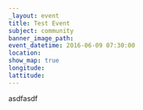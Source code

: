 ```yaml
---
_layout: event
title: Test Event
subject: community
banner_image_path: 
event_datetime: 2016-06-09 07:30:00
location: 
show_map: true
longitude:
lattitude:
---
```



asdfasdf